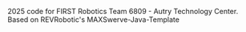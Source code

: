 2025 code for FIRST Robotics Team 6809 - Autry Technology Center. Based on REVRobotic's MAXSwerve-Java-Template 
